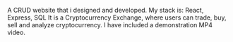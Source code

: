 A CRUD website that i designed and developed.
My stack is: React, Express, SQL
It is a Cryptocurrency Exchange, where users can trade, buy, sell and analyze cryptocurrency.
I have included a demonstration MP4 video.

